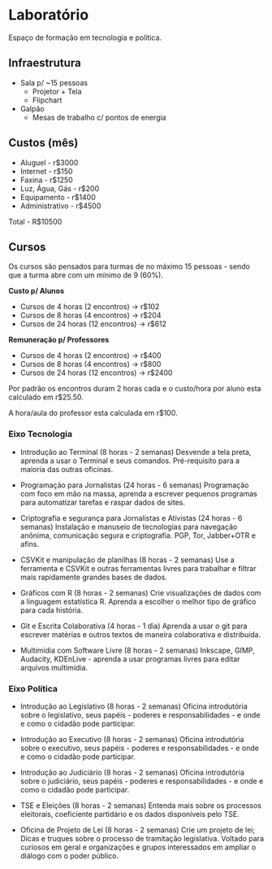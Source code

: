# Laboratório

Espaço de formação em tecnologia e política.

## Infraestrutura
* Sala p/ ~15 pessoas
	* Projetor + Tela
	* Flipchart
* Galpão
	*	Mesas de trabalho c/ pontos de energia

## Custos (mês)
* Aluguel - r$3000
* Internet - r$150
* Faxina - r$1250
* Luz, Água, Gás - r$200
* Equipamento - r$1400
* Administrativo - r$4500

Total - R$10500

## Cursos

Os cursos são pensados para turmas de no máximo 15 pessoas - sendo que a turma abre com um mínimo de 9 (60%).

**Custo p/ Alunos**
* Cursos de 4 horas (2 encontros) -> r$102
* Cursos de 8 horas (4 encontros) -> r$204
* Cursos de 24 horas (12 encontros) -> r$612

**Remuneração p/ Professores**
* Cursos de 4 horas (2 encontros) -> r$400
* Cursos de 8 horas (4 encontros) -> r$800
* Cursos de 24 horas (12 encontros) -> r$2400

Por padrão os encontros duram 2 horas cada e o custo/hora por aluno esta calculado em r$25.50.

A hora/aula do professor esta calculada em r$100.

### Eixo Tecnologia
* Introdução ao Terminal (8 horas - 2 semanas)
Desvende a tela preta, aprenda a usar o Terminal e seus comandos. Pré-requisito para a maioria das outras oficinas.

* Programação para Jornalistas (24 horas - 6 semanas)
Programação com foco em mão na massa, aprenda a escrever pequenos programas para automatizar tarefas e raspar dados de sites.

* Criptografia e segurança para Jornalistas e Ativistas (24 horas - 6 semanas)
Instalação e manuseio de tecnologias para navegação anônima, comunicação segura e criptografia. PGP, Tor, Jabber+OTR e afins.

* CSVKit e manipulação de planilhas (8 horas - 2 semanas)
Use a ferramenta e CSVKit e outras ferramentas livres para trabalhar e filtrar mais rapidamente grandes bases de dados.

* Gráficos com R (8 horas - 2 semanas)
Crie visualizações de dados com a linguagem estatística R. Aprenda a escolher o melhor tipo de gráfico para cada história.

* Git e Escrita Colaborativa (4 horas - 1 dia)
Aprenda a usar o git para escrever matérias e outros textos de maneira colaborativa e distribuída.

* Multimídia com Software Livre (8 horas - 2 semanas)
Inkscape, GIMP, Audacity, KDEnLive - aprenda a usar programas livres para editar arquivos multimídia.

### Eixo Política
* Introdução ao Legislativo (8 horas - 2 semanas)
Oficina introdutória sobre o legislativo, seus papéis - poderes e responsabilidades - e onde e como o cidadão pode participar.

* Introdução ao Executivo (8 horas - 2 semanas)
Oficina introdutória sobre o executivo, seus papéis - poderes e responsabilidades - e onde e como o cidadão pode participar.

* Introdução ao Judiciário (8 horas - 2 semanas)
Oficina introdutória sobre o judiciário, seus papéis - poderes e responsabilidades - e onde e como o cidadão pode participar.

* TSE e Eleições (8 horas - 2 semanas)
Entenda mais sobre os processos eleitorais, coeficiente partidário e os dados disponíveis pelo TSE.

* Oficina de Projeto de Lei (8 horas - 2 semanas)
Crie um projeto de lei; Dicas e truques sobre o processo de tramitação legislativa. Voltado para curiosos em geral e organizações e grupos interessados em ampliar o diálogo com o poder público.
